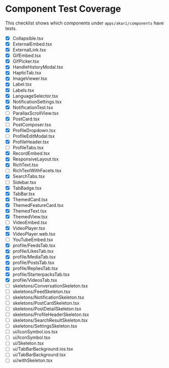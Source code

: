 # Component Test Coverage

This checklist shows which components under `apps/akari/components` have tests.

- [x] Collapsible.tsx
- [x] ExternalEmbed.tsx
- [x] ExternalLink.tsx
- [x] GifEmbed.tsx
- [x] GifPicker.tsx
- [x] HandleHistoryModal.tsx
- [x] HapticTab.tsx
- [x] ImageViewer.tsx
- [x] Label.tsx
- [x] Labels.tsx
- [x] LanguageSelector.tsx
- [x] NotificationSettings.tsx
- [x] NotificationTest.tsx
- [ ] ParallaxScrollView.tsx
- [x] PostCard.tsx
- [ ] PostComposer.tsx
- [x] ProfileDropdown.tsx
- [ ] ProfileEditModal.tsx
- [x] ProfileHeader.tsx
- [ ] ProfileTabs.tsx
- [x] RecordEmbed.tsx
- [x] ResponsiveLayout.tsx
- [x] RichText.tsx
- [ ] RichTextWithFacets.tsx
- [x] SearchTabs.tsx
- [ ] Sidebar.tsx
- [x] TabBadge.tsx
- [x] TabBar.tsx
- [x] ThemedCard.tsx
- [x] ThemedFeatureCard.tsx
- [x] ThemedText.tsx
- [x] ThemedView.tsx
- [ ] VideoEmbed.tsx
- [x] VideoPlayer.tsx
- [x] VideoPlayer.web.tsx
- [ ] YouTubeEmbed.tsx
- [x] profile/FeedsTab.tsx
- [x] profile/LikesTab.tsx
- [x] profile/MediaTab.tsx
- [x] profile/PostsTab.tsx
- [x] profile/RepliesTab.tsx
- [x] profile/StarterpacksTab.tsx
- [x] profile/VideosTab.tsx
- [ ] skeletons/ConversationSkeleton.tsx
- [ ] skeletons/FeedSkeleton.tsx
- [ ] skeletons/NotificationSkeleton.tsx
- [ ] skeletons/PostCardSkeleton.tsx
- [ ] skeletons/PostDetailSkeleton.tsx
- [ ] skeletons/ProfileHeaderSkeleton.tsx
- [ ] skeletons/SearchResultSkeleton.tsx
- [ ] skeletons/SettingsSkeleton.tsx
- [ ] ui/IconSymbol.ios.tsx
- [ ] ui/IconSymbol.tsx
- [ ] ui/Skeleton.tsx
- [ ] ui/TabBarBackground.ios.tsx
- [ ] ui/TabBarBackground.tsx
- [ ] ui/withSkeleton.tsx
